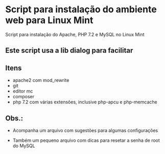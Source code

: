 # Script para instalação do ambiente web para Linux Mint
Script para instalação do Apache, PHP 7.2 e MySQL no Linux Mint

## Este script usa a lib dialog para facilitar

## Itens
- apache2 com mod_rewrite
- git
- editor mc
- composer
- php 7.2 com várias extensões, inclusive php-apcu e php-memcache

## Obs.: 

- Acompanha um arquivo com sugestões para algumas configurações

- Também um pequeno arquivo com dicas para resetar a senha de root do MySQL

